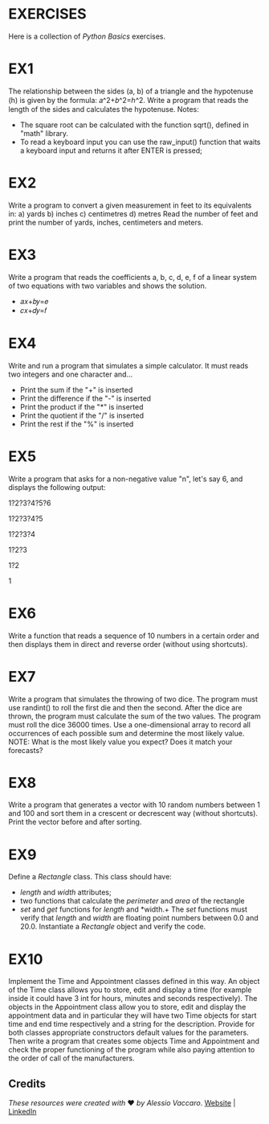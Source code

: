 # EXERCISES

Here is a collection of *Python Basics* exercises.

# EX1
The relationship between the sides (a, b) of a triangle and the hypotenuse (h) is given by the formula: 𝑎^2+𝑏^2=ℎ^2. Write a program that reads the length of the sides and calculates the hypotenuse.
Notes:
- The square root can be calculated with the function sqrt(), defined in "math" library.
- To read a keyboard input you can use the raw_input() function that waits a keyboard input and returns it after ENTER is pressed;

# EX2
Write a program to convert a given measurement in feet to its equivalents in:
a) yards
b) inches
c) centimetres
d) metres 
Read the number of feet and print the number of yards, inches, centimeters and meters.

# EX3
Write a program that reads the coefficients a, b, c, d, e, f of a linear system of two equations with two variables and shows the solution.

- 𝑎𝑥+𝑏𝑦=𝑒
- 𝑐𝑥+𝑑𝑦=𝑓

# EX4
Write and run a program that simulates a simple calculator. It must reads two integers and one character and...
- Print the sum if the "+" is inserted
- Print the difference if the "-" is inserted
- Print the product if the "*" is inserted
- Print the quotient if the "/" is inserted
- Print the rest if the "%" is inserted

# EX5
Write a program that asks for a non-negative value "n", let's say 6, and displays the following output:

1?2?3?4?5?6

1?2?3?4?5

1?2?3?4

1?2?3

1?2

1

# EX6
Write a function that reads a sequence of 10 numbers in a certain order and then displays them in direct and reverse order (without using shortcuts).

# EX7
Write a program that simulates the throwing of two dice. The program must use randint() to roll the first die and then the second. After the dice are thrown, the program must calculate the sum of the two values. The program must roll the dice 36000 times. 
Use a one-dimensional array to record all occurrences of each possible sum and determine the most likely value.
NOTE: What is the most likely value you expect? Does it match your forecasts?

# EX8
Write a program that generates a vector with 10 random numbers between 1 and 100 and sort them in a crescent or decrescent way (without shortcuts). Print the vector before and after sorting.

# EX9
Define a *Rectangle* class. This class should have:
- *length* and *width* attributes;
- two functions that calculate the *perimeter* and *area* of the rectangle
- *set* and *get* functions for *length* and *width.+ The *set* functions must verify that *length* and *width* are floating point numbers between 0.0 and 20.0.
Instantiate a *Rectangle* object and verify the code.

# EX10
Implement the Time and Appointment classes defined in this way.
An object of the Time class allows you to store, edit and display a time (for example inside it could have 3 int for hours, minutes and seconds respectively).
The objects in the Appointment class allow you to store, edit and display the appointment data and in particular they will have two Time objects for start time and end time respectively and a string for the description.
Provide for both classes appropriate constructors default values for the parameters.
Then write a program that creates some objects Time and Appointment and check the proper functioning of the program while also paying attention to the order of call of the manufacturers.

## Credits

*These resources were created with* ❤ *by Alessio Vaccaro*.
[Website](https://www.alessiovaccaro.com) | [LinkedIn](https://www.linkedin.com/in/alessio-vaccaro/) 